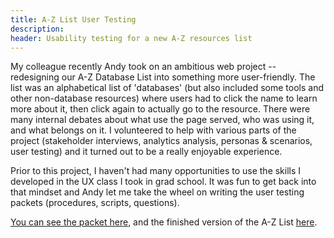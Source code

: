 ```yaml
---
title: A-Z List User Testing
description: 
header: Usability testing for a new A-Z resources list
---
```

My colleague recently Andy took on an ambitious web project -- redesigning our A-Z Database List into something more user-friendly. The list was an alphabetical list of 'databases' (but also included some tools and other non-database resources) where users had to click the name to learn more about it, then click again to actually go to the resource. There were many internal debates about what use the page served, who was using it, and what belongs on it. I volunteered to help with various parts of the project (stakeholder interviews, analytics analysis, personas & scenarios, user testing) and it turned out to be a really enjoyable experience.

Prior to this project, I haven't had many opportunities to use the skills I developed in the UX class I took in grad school. It was fun to get back into that mindset and Andy let me take the wheel on writing the user testing packets (procedures, scripts, questions). 

[You can see the packet here](https://caitlinmeyer.github.io/library-blog/docs/usability-packet.pdf), and the finished version of the A-Z List [here](https://library.medicine.yale.edu/find/title). 
